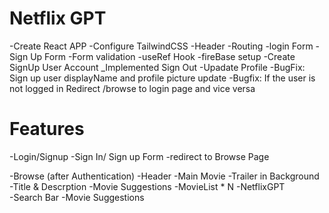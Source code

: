 # Netflix GPT
 
 -Create React APP
 -Configure TailwindCSS
 -Header
 -Routing
 -login Form
 -Sign Up Form
 -Form validation
 -useRef Hook
 -fireBase setup
 -Create SignUp User Account
 _Implemented Sign Out
 -Upadate Profile
 -BugFix: Sign up user displayName and profile picture update
 -Bugfix: If the user is not logged in Redirect /browse to login page and vice versa

 # Features
   -Login/Signup 
     -Sign In/ Sign up Form
     -redirect to Browse Page

   -Browse (after Authentication)
     -Header
     -Main Movie
        -Trailer in  Background
        -Title & Descrption
        -Movie Suggestions
            -MovieList * N
   -NetflixGPT     
      -Search Bar
      -Movie Suggestions   